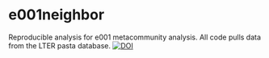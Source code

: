 # e001neighbor
Reproducible analysis for e001 metacommunity analysis. All code pulls data from the LTER pasta database.
<a href="https://zenodo.org/badge/latestdoi/274988837"><img src="https://zenodo.org/badge/274988837.svg" alt="DOI"></a>
